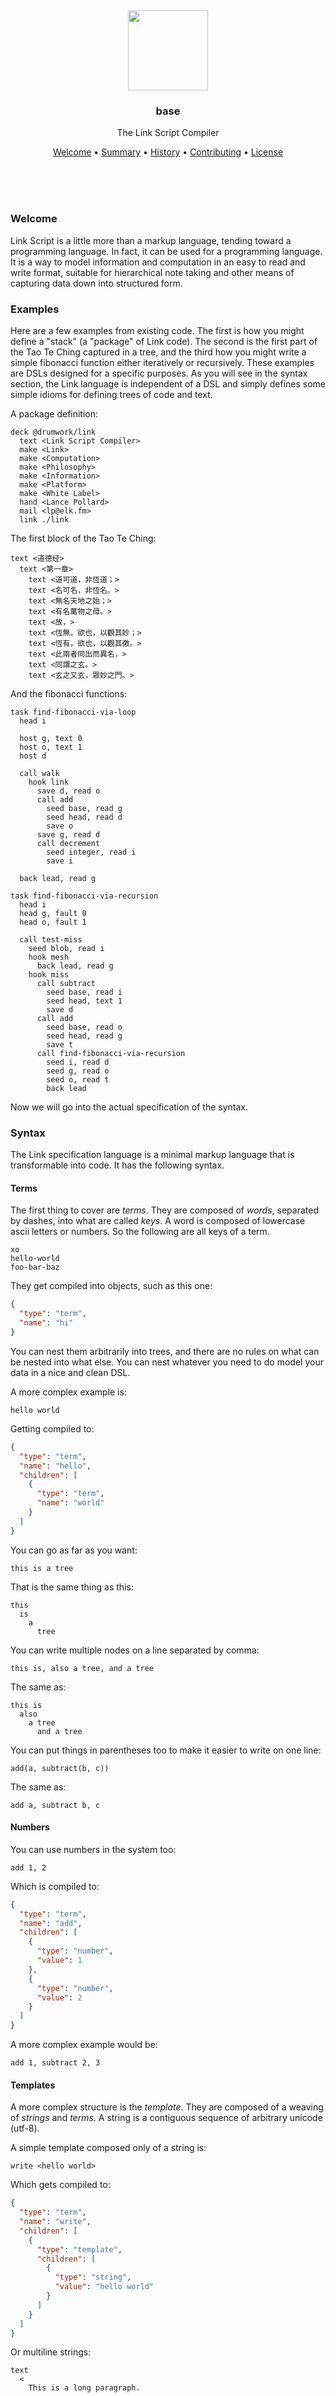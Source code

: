 
<br/>
<br/>
<br/>
<br/>
<br/>
<br/>
<br/>

<p align='center'>
  <img src='https://github.com/baselinkteam/link/blob/work/look/dock.png?raw=true' height='128'/>
</p>

<h3 align='center'>base</h3>
<p align='center'>
  The Link Script Compiler
</p>

<p align='center'>
  <a href='#welcome'>Welcome</a> •
  <a href='#summary'>Summary</a> •
  <a href='#history'>History</a> •
  <a href='#contributing'>Contributing</a> •
  <a href='#license'>License</a>
</p>

<br/>
<br/>
<br/>

### Welcome

Link Script is a little more than a markup language, tending toward a programming language. In fact, it can be used for a programming language. It is a way to model information and computation in an easy to read and write format, suitable for hierarchical note taking and other means of capturing data down into structured form.

### Examples

Here are a few examples from existing code. The first is how you might define a "stack" (a "package" of Link code). The second is the first part of the Tao Te Ching captured in a tree, and the third how you might write a simple fibonacci function either iteratively or recursively. These examples are DSLs designed for a specific purposes. As you will see in the syntax section, the Link language is independent of a DSL and simply defines some simple idioms for defining trees of code and text.

A package definition:

```
deck @drumwork/link
  text <Link Script Compiler>
  make <Link>
  make <Computation>
  make <Philosophy>
  make <Information>
  make <Platform>
  make <White Label>
  hand <Lance Pollard>
  mail <lp@elk.fm>
  link ./link
```

The first block of the Tao Te Ching:

```
text <道德经>
  text <第一章>
    text <道可道，非恆道；>
    text <名可名，非恆名。>
    text <無名天地之始；>
    text <有名萬物之母。>
    text <故，>
    text <恆無，欲也，以觀其妙；>
    text <恆有，欲也，以觀其徼。>
    text <此兩者同出而異名，>
    text <同謂之玄。>
    text <玄之又玄，眾妙之門。>
```

And the fibonacci functions:

```
task find-fibonacci-via-loop
  head i

  host g, text 0
  host o, text 1
  host d

  call walk
    hook link
      save d, read o
      call add
        seed base, read g
        seed head, read d
        save o
      save g, read d
      call decrement
        seed integer, read i
        save i

  back lead, read g

task find-fibonacci-via-recursion
  head i
  head g, fault 0
  head o, fault 1

  call test-miss
    seed blob, read i
    hook mesh
      back lead, read g
    hook miss
      call subtract
        seed base, read i
        seed head, text 1
        save d
      call add
        seed base, read o
        seed head, read g
        save t
      call find-fibonacci-via-recursion
        seed i, read d
        seed g, read o
        seed o, read t
        back lead
```

Now we will go into the actual specification of the syntax.

### Syntax

The Link specification language is a minimal markup language that is transformable into code. It has the following syntax.

#### Terms

The first thing to cover are _terms_. They are composed of _words_, separated by dashes, into what are called _keys_. A word is composed of lowercase ascii letters or numbers. So the following are all keys of a term.

```
xo
hello-world
foo-bar-baz
```

They get compiled into objects, such as this one:

```json
{
  "type": "term",
  "name": "hi"
}
```


You can nest them arbitrarily into trees, and there are no rules on what can be nested into what else. You can nest whatever you need to do model your data in a nice and clean DSL.

A more complex example is:

```
hello world
```

Getting compiled to:

```json
{
  "type": "term",
  "name": "hello",
  "children": [
    {
      "type": "term",
      "name": "world"
    }
  ]
}
```

You can go as far as you want:

```
this is a tree
```

That is the same thing as this:

```
this
  is
    a
      tree
```

You can write multiple nodes on a line separated by comma:

```
this is, also a tree, and a tree
```

The same as:

```
this is
  also
    a tree
      and a tree
```

You can put things in parentheses too to make it easier to write on one line:

```
add(a, subtract(b, c))
```

The same as:

```
add a, subtract b, c
```

#### Numbers

You can use numbers in the system too:

```
add 1, 2
```

Which is compiled to:

```json
{
  "type": "term",
  "name": "add",
  "children": [
    {
      "type": "number",
      "value": 1
    },
    {
      "type": "number",
      "value": 2
    }
  ]
}
```

A more complex example would be:

```
add 1, subtract 2, 3
```

#### Templates

A more complex structure is the _template_. They are composed of a weaving of _strings_ and _terms_. A string is a contiguous sequence of arbitrary unicode (utf-8).

A simple template composed only of a string is:

```
write <hello world>
```

Which gets compiled to:

```json
{
  "type": "term",
  "name": "write",
  "children": [
    {
      "type": "template",
      "children": [
        {
          "type": "string",
          "value": "hello world"
        }
      ]
    }
  ]
}
```

Or multiline strings:

```
text
  <
    This is a long paragraph.

    And this is another paragraph.
  >
```

Note, there are no "comments" in the system. Comments are just strings we don't care about in code. So if you end up transforming Link into code, you would just get rid of any parts of the model with text nodes you consider "comments".

Then we can add interpolation into the template, by referencing terms wrapped in colons:

```
write <{hello-world}>
```

That is compiled into:

```json
{
  "type": "term",
  "name": "write",
  "children": [
    {
      "type": "template",
      "children": [
        {
          "type": "term",
          "name": "hello-world"
        }
      ]
    }
  ]
}
```

A more robust example might be:

```
moon <The moon has a period of roughly {bold(<28 days>)}.>
```

The expression needs to be simple enough you can tell where it starts and end, otherwise it needs to be placed outside of the template.

Note though, you can still use the angle bracket symbols in regular text without ambiguity, you just need to prefix them with backslashes.

```
i <am \<brackets\> included in the actual string>
```

#### Codes

You can write specific code points, or _codes_, by prefixing the number sign / hash symbol along with a letter representing the code type, followed by the code.

```
i #b0101, am bits
i #xaaaaaa, am hex
i #o123, am octal
```

```json
{
  "type": "code",
  "variant": "b",
  "value": "0101"
}
```

These can also be used directly in a template:

```
i <am the symbol #x2665>
```

This makes it so you can reference obscure symbols by their numerical value, or write bits and things like that. Note though, these just get compiled down to the following, so the code handler would need to resolve them properly in the proper context.

#### Paths

Because paths are so common in programming, they don't need to be treated as strings but can be written directly.

```
load @some/path
load ./relative/path.png
load /an-absolute/other/path.js
```

Let's see how each of these are compiled:

```json
{
  "type": "term",
  "name": "load",
  "children": [
    {
      "type": "template",
      "children": [
        {
          "type": "string",
          "value": "@some/path"
        }
      ]
    }
  ]
}
```

```json
{
  "type": "term",
  "name": "load",
  "children": [
    {
      "type": "template",
      "children": [
        {
          "type": "string",
          "value": "./relative/path.png"
        }
      ]
    }
  ]
}
```

```json
{
  "type": "term",
  "name": "load",
  "children": [
    {
      "type": "template",
      "children": [
        {
          "type": "string",
          "value": "/an-absolute/other/path.js"
        }
      ]
    }
  ]
}
```

That is, they are just special strings. You can interpolate on them like strings as well with square brackets.

#### Selectors

Selectors are like drilling down into terms. They look like paths, but they are really drilling down into terms, if you think of it that way.

```
get foo/bar
```

This gets compiled to:

```json
{
  "type": "term",
  "name": "get",
  "children": [
    {
      "type": "selector",
      "children": [
        {
          "type": "node",
          "name": "foo"
        },
        {
          "type": "node",
          "name": "bar"
        }
      ]
    }
  ]
}
```

You can interpolate on these as well, like doing array index lookup.

```
get node/children[i]/name
```

This gets compiled to:

```json
{
  "type": "term",
  "name": "get",
  "children": [
    {
      "type": "selector",
      "children": [
        {
          "type": "node",
          "name": "node"
        },
        {
          "type": "node",
          "name": "children",
          "children": [
            {
              "type": "node",
              "name": "i"
            }
          ]
        },
        {
          "type": "node",
          "name": "name"
        }
      ]
    }
  ]
}
```

The interpolations can be nested as well, and chained. Here is a complex example:

```
get foo/bar[x][o/children[i]/name]/value
```

### Discussion

With just these parts, you have a syntax for a robust programming language. Note, there are very little "special" syntaxes outside of the core term tree. There are no "operators" like binary operators such as `+` and `-`, or `&&`, or anything like that. There are just terms, templates, strings, numbers, codes, paths, and selectors.

You can write code or data in the same way. The key is figuring out the right DSL, and how to transform it into a core data model. For the purposes of this repo, the compiler gives you a tree of JSON. You are then free to transform it however you'd like and make it into data, code, or whatever else. It is general enough to serve that purpose.

### License

Copyright 2021 <a href='https://mount.build'>Mount</a>

Licensed under the Apache License, Version 2.0 (the "License");
you may not use this file except in compliance with the License.
You may obtain a copy of the License at

    http://www.apache.org/licenses/LICENSE-2.0

Unless required by applicable law or agreed to in writing, software
distributed under the License is distributed on an "AS IS" BASIS,
WITHOUT WARRANTIES OR CONDITIONS OF ANY KIND, either express or implied.
See the License for the specific language governing permissions and
limitations under the License.

### Mount

Show is being developed by the folks at [Mount](https://mount.build), a California-based project for helping humanity master information and computation. Mount started off in the winter of 2008 as a spark of an idea, to forming a company 10 years later in the winter of 2018, to a seed of a project just beginning its development phases. Mount funds show's development. It is entirely bootstrapped by working full time and running [Etsy](https://etsy.com/shop/mountbuild) and [Amazon](https://www.amazon.com/s?rh=p_27%3AMount+Build) shops. Also find us on [Facebook](https://www.facebook.com/mountbuild), [Twitter](https://twitter.com/mountbuild), and [LinkedIn](https://www.linkedin.com/company/mountbuild). Check out our other GitHub projects as well!

<br/>
<br/>

<p align='center'>
  <em>From Mount you find the Stone, reaching to the Cloud.<br/>
  No where on Earth do you feel the power of Nature all around.<br/>
  With the Cloud so close, you can see, touch, and taste.<br/>
  Feeding your energy to the Stone with haste.<br/>
  Mount holds it shape, like the secret ball.</em>
</p>

<br/>
<br/>
